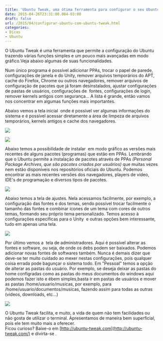 ```yaml
---
title: 'Ubuntu Tweak, uma ótima ferramenta para configurar o seu Ubuntu'
date: 2015-04-26T23:31:00.004-03:00
draft: false
url: /2015/04/configurar-ubuntu-com-ubuntu-tweak.html
categories: 
- Dicas
- Ubuntu
---
```


O Ubuntu Tweak é uma ferramenta que permite a configuração do Ubuntu trazendo várias funções simples e um pouco mais avançadas em modo gráfico.Veja abaixo algumas de suas funcionalidades.  

 
<!--more-->

  
Num único programa é possível adicionar PPAs, trocar o papel de parede, configurações de janela e do Unity, remover arquivos temporários do APT, cache do Firefox, Chrome ou outros navegadores, remover arquivos de configuração de pacotes que já foram desinstalados, ajustar configurações de pastas de usuários, configurações de  fontes, configurações de login, remover kernels antigos com segurança… A lista é grande, então vamos nos concentrar em algumas funções mais importantes.

  

Abaixo vemos a tela inicial  onde é possível ver algumas informações do sistema e é possível acessar diretamente a área de limpeza de arquivos temporários, kernels antigos e cache dos navegadores.

  

[![](https://2.bp.blogspot.com/-wnAinLbOYhQ/VGDZoqMXK1I/AAAAAAAABC8/xxEdpwSEJIk/s640/Tweak_001.png)](http://2.bp.blogspot.com/-wnAinLbOYhQ/VGDZoqMXK1I/AAAAAAAABC8/xxEdpwSEJIk/s1600/Tweak_001.png)

  

[![](https://3.bp.blogspot.com/-bibVxhlhHwI/VGDZpQ_wZxI/AAAAAAAABDc/mOMfoFxpGM4/s640/Tweak_005.png)](http://3.bp.blogspot.com/-bibVxhlhHwI/VGDZpQ_wZxI/AAAAAAAABDc/mOMfoFxpGM4/s1600/Tweak_005.png)

  
Abaixo temos a possibilidade de instalar  em modo gráfico as versões mais recentes de alguns pacotes (programas) que estão em PPAs. Lembrando que o Ubuntu permite a instalação de pacotes através de PPAs _(_Personal Package_ Archives, que são pacotes criados por usuários)_ que muitas vezes nem estão disponíveis nos repositórios oficiais do Ubuntu. Podemos encontrar as mais recentes versões dos navegadores, players de vídeo, IDE's de programação e diversos tipos de pacotes.

  

[![](https://2.bp.blogspot.com/-JglKmfR6lZQ/VGDZoiaBwTI/AAAAAAAABDQ/JZgXNcfDxiU/s640/Tweak_002.png)](http://2.bp.blogspot.com/-JglKmfR6lZQ/VGDZoiaBwTI/AAAAAAAABDQ/JZgXNcfDxiU/s1600/Tweak_002.png)

  

Abaixo temos a tela de ajustes. Nela acessamos facilmente, por exemplo, a configuração das fontes e dos temas, sendo possível trocar facilmente o tamanho das fontes e combinar ícones de um tema com cores de outros temas, formando seu próprio tema personalizado. Temos acesso à configurações específicas para o Unity  e outras opções bem interessante, tudo em apenas uma tela.

  

[![](https://2.bp.blogspot.com/-NCUbCrGaObo/VGDZomNbaGI/AAAAAAAABDU/-T52DxsxSWk/s640/Tweak_003.png)](http://2.bp.blogspot.com/-NCUbCrGaObo/VGDZomNbaGI/AAAAAAAABDU/-T52DxsxSWk/s1600/Tweak_003.png)

  

Por último vemos a  tela de administradores. Aqui é possível alterar as fontes e software, ou seja, de onde os debs podem ser baixados. Podemos adicionar novas fontes de softwares também. Nunca é demais dizer que deve-se ter muito cuidado ao mexer nestas configurações, pois qualquer coisa errada pode bagunçar o sistema todo. Em "Pessoal" temos a opção de alterar as pastas do usuário. Por exemplo, se deseja deixar as pastas do home configradas como as pastas do meus documentos do windows aqui podemos fazer isto e ébem simples,basta ir em pastas de usuários e mover as pastas /home/usuario/musicas, por exemplo, para /home/usuario/documentos/musicas, fazendo assim para todas as outras (videos, downloads, etc...)  
  

[![](https://4.bp.blogspot.com/-2WH-IdI3rAk/VGDZpd6W-3I/AAAAAAAABDg/Hl_8SJJSacY/s640/Tweak_004.png)](http://4.bp.blogspot.com/-2WH-IdI3rAk/VGDZpd6W-3I/AAAAAAAABDg/Hl_8SJJSacY/s1600/Tweak_004.png)

  

O Ubuntu Tweak facilita, e muito, a vida de quem não tem facilidades ou não gosta de utilizar o terminal. Apresentamos de maneira bem superficial, pois ele tem muito mais a oferecer.  
Ficou curioso? Baixe-o em [http://ubuntu-tweak.com](http://ubuntu-tweak.com/) e divirta-se .
